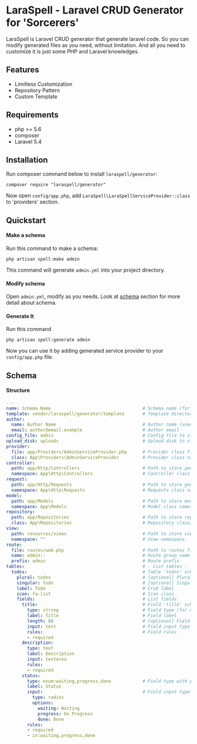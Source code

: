 LaraSpell - Laravel CRUD Generator for 'Sorcerers'
========================================================

LaraSpell is Laravel CRUD generator that generate laravel code. 
So you can modify generated files as you need, without limitation.
And all you need to customize it is just some PHP and Laravel knowledges.

## Features

* Limitless Customization
* Repository Pattern
* Custom Template

## Requirements

* php >= 5.6
* composer
* Laravel 5.4

## Installation

Run composer command below to install `laraspell/generator`:

```
composer require "laraspell/generator"
```

Now open `config/app.php`, add `LaraSpell\LaraSpellServiceProvider::class` to 'providers' section.

## Quickstart

#### Make a schema

Run this command to make a schema:

```
php artisan spell:make admin
```

This command will generate `admin.yml` into your project directory.

#### Modify schema

Open `admin.yml`, modify as you needs. Look at [schema](#schema) section for more detail about schema. 

#### Generate It

Run this command

```
php artisan spell:generate admin
```

Now you can use it by adding generated service provider to your `config/app.php` file.

## Schema

#### Structure

```yml
---
name: Schema Name                                   # Schema name (for now it's just for information, not used to generate anything)
template: vendor/laraspell/generator/template       # Template directory
author: 
  name: Author Name                                 # Author name (used for generated PHP classes)
  email: author@email.example                       # Author email
config_file: admin                                  # Config file to store 'menu' and 'repositories' configuration
upload_disk: uploads                                # Upload disk to store uploaded files
provider:
  file: app/Providers/AdminServiceProvider.php      # Provider class filepath 
  class: App\Providers\AdminServiceProvider         # Provider class name
controller:
  path: app/Http/Controllers                        # Path to store generated controller files
  namespace: App\Http\Controllers                   # Controller class namespace 
request:
  path: app/Http/Requests                           # Path to store generated requests files
  namespace: App\Http\Requests                      # Requests class namespace
model:
  path: app/Models                                  # Path to store model files
  namespace: App\Models                             # Model class namespace 
repository:
  path: app/Repositories                            # Path to store repository files
  class: App\Repositories                           # Repository class/interface namespace
view:
  path: resources/views                             # Path to store view files
  namespace: ""                                     # View namespace
route:
  file: routes/web.php                              # Path to routes file
  name: admin::                                     # Route group name
  prefix: admin                                     # Route prefix
tables:                                             # - List tables -
  todos:                                            # Table 'todos' schema
    plural: todos                                   # [optional] Plural name
    singular: todo                                  # [optional] Singular name
    label: Todo                                     # Crud label
    icon: fa-list                                   # Icon class
    fields:                                         # List fields
      title:                                        # Field 'title' schema
        type: string                                # Field type (for migration)
        label: Title                                # Field label
        length: 80                                  # [optional] Field length
        input: text                                 # Field input type (string|assoc)
        rules:                                      # Field rules
        - required
      description:
        type: text
        label: Description
        input: textarea
        rules:
        - required
      status:
        type: enum:waiting,progress,done            # Field type with parameters
        label: Status
        input:                                      # Field input type using assoc (with input parameters)
          type: radios
          options:
            waiting: Waiting
            progress: On Progress
            done: Done
        rules:
        - required
        - in:waiting,progress,done
```

